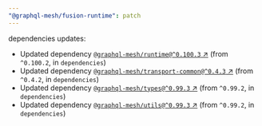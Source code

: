 ```yaml
---
"@graphql-mesh/fusion-runtime": patch
---
```

dependencies updates:
  - Updated dependency [`@graphql-mesh/runtime@^0.100.3` ↗︎](https://www.npmjs.com/package/@graphql-mesh/runtime/v/0.100.3) (from `^0.100.2`, in `dependencies`)
  - Updated dependency [`@graphql-mesh/transport-common@^0.4.3` ↗︎](https://www.npmjs.com/package/@graphql-mesh/transport-common/v/0.4.3) (from `^0.4.2`, in `dependencies`)
  - Updated dependency [`@graphql-mesh/types@^0.99.3` ↗︎](https://www.npmjs.com/package/@graphql-mesh/types/v/0.99.3) (from `^0.99.2`, in `dependencies`)
  - Updated dependency [`@graphql-mesh/utils@^0.99.3` ↗︎](https://www.npmjs.com/package/@graphql-mesh/utils/v/0.99.3) (from `^0.99.2`, in `dependencies`)
